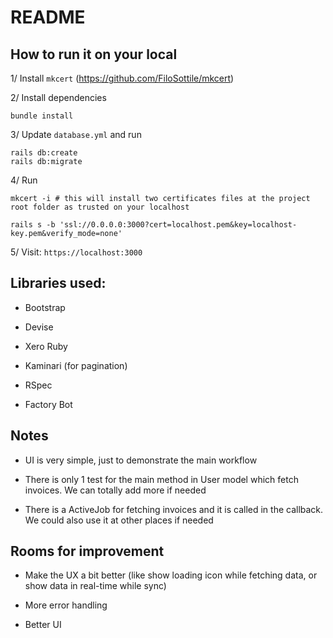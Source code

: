 # README

## How to run it on your local

1/ Install `mkcert` (https://github.com/FiloSottile/mkcert)

2/ Install dependencies

```
bundle install
```

3/ Update `database.yml` and run

```
rails db:create
rails db:migrate
```

4/ Run
```
mkcert -i # this will install two certificates files at the project root folder as trusted on your localhost

rails s -b 'ssl://0.0.0.0:3000?cert=localhost.pem&key=localhost-key.pem&verify_mode=none'

```

5/ Visit: `https://localhost:3000`

## Libraries used:

+ Bootstrap

+ Devise

+ Xero Ruby

+ Kaminari (for pagination)

+ RSpec

+ Factory Bot

## Notes

+ UI is very simple, just to demonstrate the main workflow

+ There is only 1 test for the main method in User model which fetch invoices. We can totally add more if needed

+ There is a ActiveJob for fetching invoices and it is called in the callback. We could also use it at other places if needed

## Rooms for improvement

+ Make the UX a bit better (like show loading icon while fetching data, or show data in real-time while sync)

+ More error handling

+ Better UI